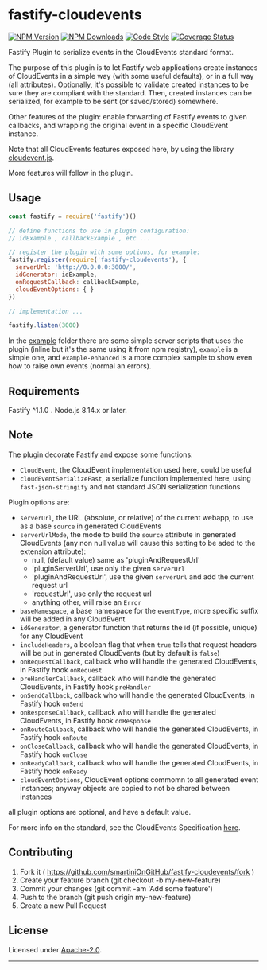 # fastify-cloudevents

  [![NPM Version](https://img.shields.io/npm/v/fastify-cloudevents.svg?style=flat)](https://npmjs.org/package/fastify-cloudevents/)
  [![NPM Downloads](https://img.shields.io/npm/dm/fastify-cloudevents.svg?style=flat)](https://npmjs.org/package/fastify-cloudevents/)
  [![Code Style](https://img.shields.io/badge/code%20style-standard-brightgreen.svg?style=flat)](http://standardjs.com/)
  [![Coverage Status](https://coveralls.io/repos/github/smartiniOnGitHub/fastify-cloudevents/badge.svg?branch=master)](https://coveralls.io/github/smartiniOnGitHub/fastify-cloudevents/?branch=master)

Fastify Plugin to serialize events in the CloudEvents standard format.

The purpose of this plugin is to let Fastify web applications create instances of CloudEvents in a simple way (with some useful defaults), or in a full way (all attributes).
Optionally, it's possible to validate created instances to be sure they are compliant with the standard.
Then, created instances can be serialized, for example to be sent (or saved/stored) somewhere.

Other features of the plugin: enable forwarding of Fastify events to given callbacks, and wrapping the original event in a specific CloudEvent instance.


Note that all CloudEvents features exposed here, by using the library [cloudevent.js](https://npmjs.org/package/cloudevent.js/).

More features will follow in the plugin.


## Usage

```js
const fastify = require('fastify')()

// define functions to use in plugin configuration:
// idExample , callbackExample , etc ...

// register the plugin with some options, for example:
fastify.register(require('fastify-cloudevents'), {
  serverUrl: 'http://0.0.0.0:3000/',
  idGenerator: idExample,
  onRequestCallback: callbackExample,
  cloudEventOptions: { }
})

// implementation ...

fastify.listen(3000)
```

In the [example](./example/) folder there are some simple server scripts
that uses the plugin (inline but it's the same using it from npm registry),
`example` is a simple one, and `example-enhanced` is a more complex sample
to show even how to raise own events (normal an errors).


## Requirements

Fastify ^1.1.0 .
Node.js 8.14.x or later.


## Note

The plugin decorate Fastify and expose some functions:
- `CloudEvent`, the CloudEvent implementation used here, could be useful
- `cloudEventSerializeFast`, a serialize function implemented here, using `fast-json-stringify` and not standard JSON serialization functions

Plugin options are:
- `serverUrl`, the URL (absolute, or relative) of the current webapp, to use as a base `source` in generated CloudEvents
- `serverUrlMode`, the mode to build the `source` attribute in generated CloudEvents 
  (any non null value will cause this setting to be aded to the extension attribute):
  - null, (default value) same as 'pluginAndRequestUrl'
  - 'pluginServerUrl', use only the given `serverUrl`
  - 'pluginAndRequestUrl', use the given `serverUrl` and add the current request url
  - 'requestUrl', use only the request url
  - anything other, will raise an `Error`
- `baseNamespace`, a base namespace for the `eventType`, more specific suffix will be added in any CloudEvent
- `idGenerator`, a generator function that returns the id (if possible, unique) for any CloudEvent
- `includeHeaders`, a boolean flag that when `true` tells that request headers will be put in generated CloudEvents (but by default is `false`)
- `onRequestCallback`, callback who will handle the generated CloudEvents, in Fastify hook `onRequest`
- `preHandlerCallback`, callback who will handle the generated CloudEvents, in Fastify hook `preHandler`
- `onSendCallback`, callback who will handle the generated CloudEvents, in Fastify hook `onSend`
- `onResponseCallback`, callback who will handle the generated CloudEvents, in Fastify hook `onResponse`
- `onRouteCallback`, callback who will handle the generated CloudEvents, in Fastify hook `onRoute`
- `onCloseCallback`, callback who will handle the generated CloudEvents, in Fastify hook `onClose`
- `onReadyCallback`, callback who will handle the generated CloudEvents, in Fastify hook `onReady`
- `cloudEventOptions`, CloudEvent options commomn to all generated event instances; anyway objects are copied to not be shared between instances

all plugin options are optional, and have a default value.


For more info on the standard, see the CloudEvents Specification [here](https://github.com/cloudevents/spec).


## Contributing

1. Fork it ( https://github.com/smartiniOnGitHub/fastify-cloudevents/fork )
2. Create your feature branch (git checkout -b my-new-feature)
3. Commit your changes (git commit -am 'Add some feature')
4. Push to the branch (git push origin my-new-feature)
5. Create a new Pull Request


## License

Licensed under [Apache-2.0](./LICENSE).

----
